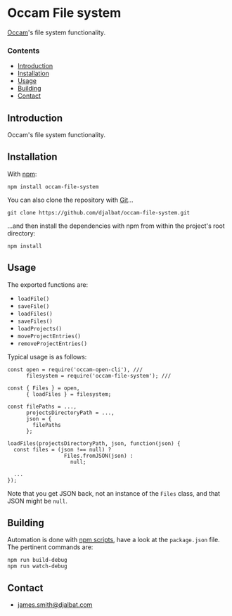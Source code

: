 # Occam File system

[Occam](https://github.com/djalbat/occam)'s file system functionality.

### Contents

- [Introduction](#introduction)
- [Installation](#installation)
- [Usage](#usage)
- [Building](#building)
- [Contact](#contact)

## Introduction

Occam's file system functionality.

## Installation

With [npm](https://www.npmjs.com/):

    npm install occam-file-system

You can also clone the repository with [Git](https://git-scm.com/)...

    git clone https://github.com/djalbat/occam-file-system.git

...and then install the dependencies with npm from within the project's root directory:

    npm install

## Usage

The exported functions are:

* `loadFile()`
* `saveFile()`
* `loadFiles()`
* `saveFiles()`
* `loadProjects()`
* `moveProjectEntries()`
* `removeProjectEntries()`

Typical usage is as follows:

```
const open = require('occam-open-cli'), ///
      filesystem = require('occam-file-system'); ///

const { Files } = open,
      { loadFiles } = filesystem;

const filePaths = ...,
      projectsDirectoryPath = ...,
      json = {
        filePaths
      };

loadFiles(projectsDirectoryPath, json, function(json) {
  const files = (json !== null) ?
                  Files.fromJSON(json) :
                    null;

  ...
});
```

Note that you get JSON back, not an instance of the `Files` class, and that JSON might be `null`.

## Building

Automation is done with [npm scripts](https://docs.npmjs.com/misc/scripts), have a look at the `package.json` file. The pertinent commands are:

    npm run build-debug
    npm run watch-debug

## Contact

* james.smith@djalbat.com

